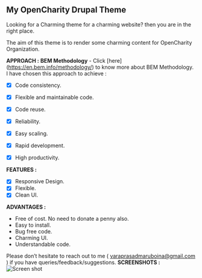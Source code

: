 ## My OpenCharity Drupal Theme

 Looking for a Charming theme for a charming website? then you are in the right place.

 The aim of this theme is to render some charming content for OpenCharity Organization.

 **APPROACH :**
	**BEM Methodology** - Click [here] (https://en.bem.info/methodology/) to know more about BEM Methodology.
  I have chosen this approach to achieve :
  
  - [x] Code consistency.
  - [x] Flexible and maintainable code.
  - [x] Code reuse.
  - [x] Reliability.
  - [x] Easy scaling.
  - [x] Rapid development.
  - [x] High productivity.

 
 **FEATURES :**

  - [x] Responsive Design.
  - [x] Flexible.
  - [x] Clean UI.

 **ADVANTAGES :**

  - Free of cost. No need to donate a penny also.
  - Easy to install.
  - Bug free code.
  - Charming UI.
  - Understandable code.
   
   Please don’t hesitate to reach out to me ( <varaprasadmaruboina@gmail.com> ) if you have queries/feedback/suggestions.
   **SCREENSHOTS :**
   ![Screen shot](https://raw.githubusercontent.com/username/projectname/branch/path/to/screen1.jpg)
